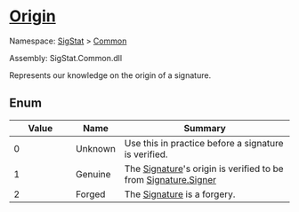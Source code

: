 # [Origin](./Origin.md)
Namespace: [SigStat]() > [Common](./README.md)

Assembly: SigStat.Common.dll


Represents our knowledge on the origin of a signature.

##	Enum

| Value | Name | Summary | 
| --- | --- | --- | 
| 0<img width=200/>| Unknown| Use this in practice before a signature is verified.<img width=200/>| <br>
| 1<img width=200/>| Genuine| The [Signature](https://github.com/sigstat/sigstat/blob/develop/docs/md/SigStat/Common/Signature.md)'s origin is verified to be from [Signature.Signer](https://github.com/sigstat/sigstat/blob/develop/docs/md/SigStat/Common/Signature.md)<img width=200/>| <br>
| 2<img width=200/>| Forged| The [Signature](https://github.com/sigstat/sigstat/blob/develop/docs/md/SigStat/Common/Signature.md) is a forgery.<img width=200/>| <br>


